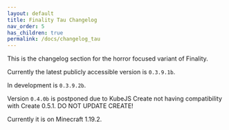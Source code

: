 ```yaml
---
layout: default
title: Finality Tau Changelog
nav_order: 5
has_children: true
permalink: /docs/changelog_tau
---
```

This is the changelog section for the horror focused variant of Finality.

Currently the latest publicly accessible version is `0.3.9.1b`.

In development is `0.3.9.2b`.

Version `0.4.0b` is postponed due to KubeJS Create not having compatibility with Create 0.5.1. DO NOT UPDATE CREATE!

Currently it is on Minecraft 1.19.2.